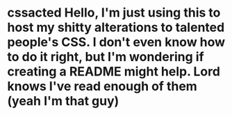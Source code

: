 # cssacted Hello, I'm just using this to host my shitty alterations to talented people's CSS. I don't even know how to do it right, but I'm wondering if creating a README might help. Lord knows I've read enough of them (yeah I'm that guy)
